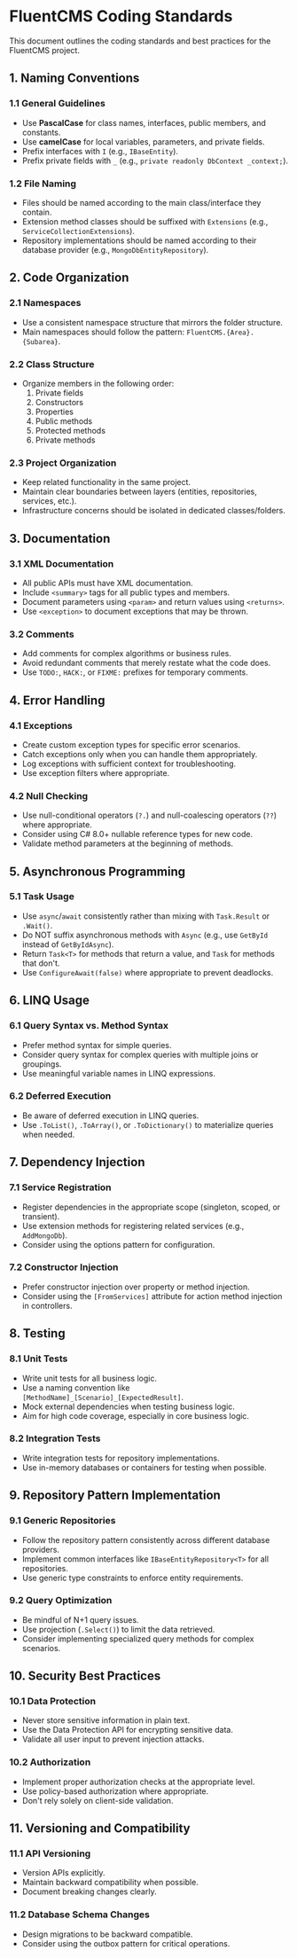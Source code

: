 # FluentCMS Coding Standards

This document outlines the coding standards and best practices for the FluentCMS project.

## 1. Naming Conventions

### 1.1 General Guidelines
- Use **PascalCase** for class names, interfaces, public members, and constants.
- Use **camelCase** for local variables, parameters, and private fields.
- Prefix interfaces with `I` (e.g., `IBaseEntity`).
- Prefix private fields with `_` (e.g., `private readonly DbContext _context;`).

### 1.2 File Naming
- Files should be named according to the main class/interface they contain.
- Extension method classes should be suffixed with `Extensions` (e.g., `ServiceCollectionExtensions`).
- Repository implementations should be named according to their database provider (e.g., `MongoDbEntityRepository`).

## 2. Code Organization

### 2.1 Namespaces
- Use a consistent namespace structure that mirrors the folder structure.
- Main namespaces should follow the pattern: `FluentCMS.{Area}.{Subarea}`.

### 2.2 Class Structure
- Organize members in the following order:
  1. Private fields
  2. Constructors
  3. Properties
  4. Public methods
  5. Protected methods
  6. Private methods

### 2.3 Project Organization
- Keep related functionality in the same project.
- Maintain clear boundaries between layers (entities, repositories, services, etc.).
- Infrastructure concerns should be isolated in dedicated classes/folders.

## 3. Documentation

### 3.1 XML Documentation
- All public APIs must have XML documentation.
- Include `<summary>` tags for all public types and members.
- Document parameters using `<param>` and return values using `<returns>`.
- Use `<exception>` to document exceptions that may be thrown.

### 3.2 Comments
- Add comments for complex algorithms or business rules.
- Avoid redundant comments that merely restate what the code does.
- Use `TODO:`, `HACK:`, or `FIXME:` prefixes for temporary comments.

## 4. Error Handling

### 4.1 Exceptions
- Create custom exception types for specific error scenarios.
- Catch exceptions only when you can handle them appropriately.
- Log exceptions with sufficient context for troubleshooting.
- Use exception filters where appropriate.

### 4.2 Null Checking
- Use null-conditional operators (`?.`) and null-coalescing operators (`??`) where appropriate.
- Consider using C# 8.0+ nullable reference types for new code.
- Validate method parameters at the beginning of methods.

## 5. Asynchronous Programming

### 5.1 Task Usage
- Use `async`/`await` consistently rather than mixing with `Task.Result` or `.Wait()`.
- Do NOT suffix asynchronous methods with `Async` (e.g., use `GetById` instead of `GetByIdAsync`).
- Return `Task<T>` for methods that return a value, and `Task` for methods that don't.
- Use `ConfigureAwait(false)` where appropriate to prevent deadlocks.

## 6. LINQ Usage

### 6.1 Query Syntax vs. Method Syntax
- Prefer method syntax for simple queries.
- Consider query syntax for complex queries with multiple joins or groupings.
- Use meaningful variable names in LINQ expressions.

### 6.2 Deferred Execution
- Be aware of deferred execution in LINQ queries.
- Use `.ToList()`, `.ToArray()`, or `.ToDictionary()` to materialize queries when needed.

## 7. Dependency Injection

### 7.1 Service Registration
- Register dependencies in the appropriate scope (singleton, scoped, or transient).
- Use extension methods for registering related services (e.g., `AddMongoDb`).
- Consider using the options pattern for configuration.

### 7.2 Constructor Injection
- Prefer constructor injection over property or method injection.
- Consider using the `[FromServices]` attribute for action method injection in controllers.

## 8. Testing

### 8.1 Unit Tests
- Write unit tests for all business logic.
- Use a naming convention like `[MethodName]_[Scenario]_[ExpectedResult]`.
- Mock external dependencies when testing business logic.
- Aim for high code coverage, especially in core business logic.

### 8.2 Integration Tests
- Write integration tests for repository implementations.
- Use in-memory databases or containers for testing when possible.

## 9. Repository Pattern Implementation

### 9.1 Generic Repositories
- Follow the repository pattern consistently across different database providers.
- Implement common interfaces like `IBaseEntityRepository<T>` for all repositories.
- Use generic type constraints to enforce entity requirements.

### 9.2 Query Optimization
- Be mindful of N+1 query issues.
- Use projection (`.Select()`) to limit the data retrieved.
- Consider implementing specialized query methods for complex scenarios.

## 10. Security Best Practices

### 10.1 Data Protection
- Never store sensitive information in plain text.
- Use the Data Protection API for encrypting sensitive data.
- Validate all user input to prevent injection attacks.

### 10.2 Authorization
- Implement proper authorization checks at the appropriate level.
- Use policy-based authorization where appropriate.
- Don't rely solely on client-side validation.

## 11. Versioning and Compatibility

### 11.1 API Versioning
- Version APIs explicitly.
- Maintain backward compatibility when possible.
- Document breaking changes clearly.

### 11.2 Database Schema Changes
- Design migrations to be backward compatible.
- Consider using the outbox pattern for critical operations.
